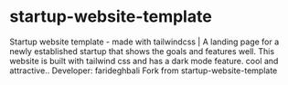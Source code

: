 # startup-website-template
Startup website template - made with tailwindcss | A landing page for a newly established startup that shows the goals and features well. This website is built with tailwind css and has a dark mode feature. cool and attractive.. Developer: farideghbali
Fork from startup-website-template